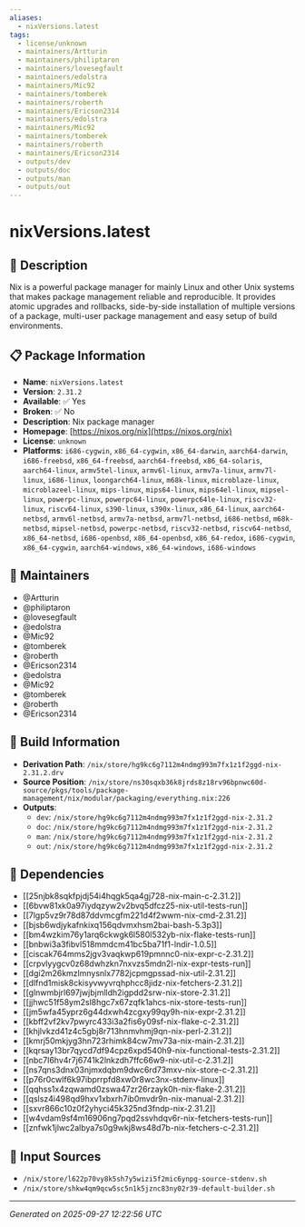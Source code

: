 ```yaml
---
aliases:
  - nixVersions.latest
tags:
  - license/unknown
  - maintainers/Artturin
  - maintainers/philiptaron
  - maintainers/lovesegfault
  - maintainers/edolstra
  - maintainers/Mic92
  - maintainers/tomberek
  - maintainers/roberth
  - maintainers/Ericson2314
  - maintainers/edolstra
  - maintainers/Mic92
  - maintainers/tomberek
  - maintainers/roberth
  - maintainers/Ericson2314
  - outputs/dev
  - outputs/doc
  - outputs/man
  - outputs/out
---
```


# nixVersions.latest

## 📝 Description

Nix is a powerful package manager for mainly Linux and other Unix systems that
makes package management reliable and reproducible. It provides atomic
upgrades and rollbacks, side-by-side installation of multiple versions of
a package, multi-user package management and easy setup of build
environments.


## 📋 Package Information

- **Name**: `nixVersions.latest`
- **Version**: `2.31.2`
- **Available**: ✅ Yes
- **Broken**: ✅ No
- **Description**: Nix package manager
- **Homepage**: [https://nixos.org/nix](https://nixos.org/nix)
- **License**: `unknown`
- **Platforms**: `i686-cygwin`, `x86_64-cygwin`, `x86_64-darwin`, `aarch64-darwin`, `i686-freebsd`, `x86_64-freebsd`, `aarch64-freebsd`, `x86_64-solaris`, `aarch64-linux`, `armv5tel-linux`, `armv6l-linux`, `armv7a-linux`, `armv7l-linux`, `i686-linux`, `loongarch64-linux`, `m68k-linux`, `microblaze-linux`, `microblazeel-linux`, `mips-linux`, `mips64-linux`, `mips64el-linux`, `mipsel-linux`, `powerpc-linux`, `powerpc64-linux`, `powerpc64le-linux`, `riscv32-linux`, `riscv64-linux`, `s390-linux`, `s390x-linux`, `x86_64-linux`, `aarch64-netbsd`, `armv6l-netbsd`, `armv7a-netbsd`, `armv7l-netbsd`, `i686-netbsd`, `m68k-netbsd`, `mipsel-netbsd`, `powerpc-netbsd`, `riscv32-netbsd`, `riscv64-netbsd`, `x86_64-netbsd`, `i686-openbsd`, `x86_64-openbsd`, `x86_64-redox`, `i686-cygwin`, `x86_64-cygwin`, `aarch64-windows`, `x86_64-windows`, `i686-windows`
## 👥 Maintainers

- @Artturin
- @philiptaron
- @lovesegfault
- @edolstra
- @Mic92
- @tomberek
- @roberth
- @Ericson2314
- @edolstra
- @Mic92
- @tomberek
- @roberth
- @Ericson2314


## 🔧 Build Information

- **Derivation Path**: `/nix/store/hg9kc6g7112m4ndmg993m7fx1z1f2ggd-nix-2.31.2.drv`
- **Source Position**: `/nix/store/ns30sqxb36k8jrds8z18rv96bpnwc60d-source/pkgs/tools/package-management/nix/modular/packaging/everything.nix:226`
- **Outputs**:
  - `dev`:  `/nix/store/hg9kc6g7112m4ndmg993m7fx1z1f2ggd-nix-2.31.2`
  - `doc`:  `/nix/store/hg9kc6g7112m4ndmg993m7fx1z1f2ggd-nix-2.31.2`
  - `man`:  `/nix/store/hg9kc6g7112m4ndmg993m7fx1z1f2ggd-nix-2.31.2`
  - `out`:  `/nix/store/hg9kc6g7112m4ndmg993m7fx1z1f2ggd-nix-2.31.2`

## 🔗 Dependencies

- [[25njbk8sqkfpjdj54i4hqgk5qa4gj728-nix-main-c-2.31.2]]
- [[6bvw81xk0a97iydqzyw2v2bvq5dfcz25-nix-util-tests-run]]
- [[7lgp5vz9r78d87ddvmcgfm221d4f2wwm-nix-cmd-2.31.2]]
- [[bjsb6wdjykafnkixq156qdvmxhsm2bai-bash-5.3p3]]
- [[bm4wzkim76y1arq6ckwgk6l580l532yb-nix-flake-tests-run]]
- [[bnbwi3a3fibvl518mmdcm41bc5ba71f1-lndir-1.0.5]]
- [[ciscak764mms2jgv3vaqkwp619pmnnc0-nix-expr-c-2.31.2]]
- [[crpvlyygcv0z68dwhzkn7nxvzs5mdn2l-nix-expr-tests-run]]
- [[dgi2m26kmzlmnysnlx7782jcpmgpssad-nix-util-2.31.2]]
- [[dlfnd1misk8ckisyvwyvrqhphcc8jidz-nix-fetchers-2.31.2]]
- [[glnwmbjrl697jwjbjmlldh2igpdd2srw-nix-store-2.31.2]]
- [[jjhwc51f58ym2sl8hgc7x67zqfk1ahcs-nix-store-tests-run]]
- [[jm5wfa45yprz6g44dxwh4zcgxy99qy9h-nix-expr-2.31.2]]
- [[kbff2vf2kv7pwyrc433i3a2fis6y09sf-nix-flake-c-2.31.2]]
- [[khjlvkzd41z4c5gbj8r713hnmvhmj9qn-nix-perl-2.31.2]]
- [[kmrj50mkjyg3hn723rhimk84cw7mv73a-nix-main-2.31.2]]
- [[kqrsay13br7qycd7df94cpz6xpd540h9-nix-functional-tests-2.31.2]]
- [[nbc7l6hv4r7j6741k2lnkzdh7ffc66w9-nix-util-c-2.31.2]]
- [[ns7qns3dnx03njmxdqbm9dwc6rd73mxv-nix-store-c-2.31.2]]
- [[p76r0cwlf6k97ibprrpfd8xw0r8wc3nx-stdenv-linux]]
- [[qqhss1x4zqwamd0zswa47zr26rzayk0h-nix-flake-2.31.2]]
- [[qslsz4i498qd9hxv1xbxrh7ib0mvdr9n-nix-manual-2.31.2]]
- [[sxvr866c10z0f2yhyci45k325nd3fndp-nix-2.31.2]]
- [[w4vdam9sf4m16906ng7pqd2ssvhdqv6r-nix-fetchers-tests-run]]
- [[znfwk1jlwc2albya7s0g9wkj8ws48d7b-nix-fetchers-c-2.31.2]]

## 📁 Input Sources

- `/nix/store/l622p70vy8k5sh7y5wizi5f2mic6ynpg-source-stdenv.sh`
- `/nix/store/shkw4qm9qcw5sc5n1k5jznc83ny02r39-default-builder.sh`

---
*Generated on 2025-09-27 12:22:56 UTC*
